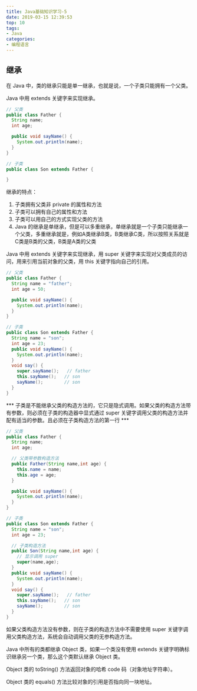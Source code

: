 ```yaml
---
title: Java基础知识学习-5
date: 2019-03-15 12:39:53
top: 10
tags: 
- Java
categories:
- 编程语言
---
```


## 继承

在 Java 中，类的继承只能是单一继承，也就是说，一个子类只能拥有一个父类。

Java 中用 extends 关键字来实现继承。

```java
// 父类
public class Father {
  String name;
  int age;

  public void sayName() {
    System.out.println(name);
  }
}

```
```java
// 子类
public class Son extends Father {

}
```

继承的特点：
1. 子类拥有父类非 private 的属性和方法
2. 子类可以拥有自己的属性和方法
3. 子类可以用自己的方式实现父类的方法
4. Java 的继承是单继承，但是可以多重继承，单继承就是一个子类只能继承一个父类，多重继承就是，例如A类继承B类，B类继承C类，所以按照关系就是C类是B类的父类，B类是A类的父类

Java 中用 extends 关键字来实现继承，用 super 关键字来实现对父类成员的访问，用来引用当前对象的父类，用 this 关键字指向自己的引用。

```java
// 父类
public class Father {
  String name = "father";
  int age = 50;

  public void sayName() {
    System.out.println(name);
  }
}

```
```java
// 子类
public class Son extends Father {
  String name = "son";
  int age = 23;
  public void sayName() {
    System.out.println(name);
  }
  void say() {
    super.sayName();   // father
    this.sayName();   // son
    sayName();        // son
  }
}
```

*** 子类是不能继承父类的构造方法的，它只是隐式调用。如果父类的构造方法带有参数，则必须在子类的构造器中显式通过 super 关键字调用父类的构造方法并配有适当的参数。且必须在子类构造方法的第一行 ***

```java
// 父类
public class Father {
  String name;
  int age;

  // 父类带参数构造方法
  public Father(String name,int age) {
    this.name = name;
    this.age = age;
  }

  public void sayName() {
    System.out.println(name);
  }
}

```
```java
// 子类
public class Son extends Father {
  String name = "son";
  int age = 23;

  // 子类构造方法
  public Son(String name,int age) {
    // 显示调用 super
    super(name,age);
  }
  public void sayName() {
    System.out.println(name);
  }
  void say() {
    super.sayName();   // father
    this.sayName();   // son
    sayName();        // son
  }
}
```

如果父类构造方法没有参数，则在子类的构造方法中不需要使用 super 关键字调用父类构造方法，系统会自动调用父类的无参构造方法。

Java 中所有的类都继承 Object 类，如果一个类没有使用 extends 关键字明确标识继承另一个类，那么这个类默认继承 Object 类。

Object 类的 toString() 方法返回对象的哈希 code 码（对象地址字符串）。

Object 类的 equals() 方法比较对象的引用是否指向同一块地址。

